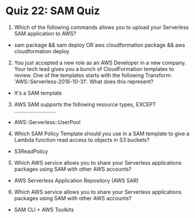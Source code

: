 # Quiz 22: SAM Quiz

1. Which of the following commands allows you to upload your Serverless SAM application to AWS?

- sam package && sam deploy OR aws cloudformation package && aws cloudformation deploy

2. You just accepted a new role as an AWS Developer in a new company. Your tech lead gives you a bunch of CloudFormation templates to review. One of the templates starts with the following Transform: 'AWS::Serverless-2016-10-31'. What does this represent?

- It's a SAM template

3. AWS SAM supports the following resource types, EXCEPT ............................

- AWS::Serverless::UserPool

4. Which SAM Policy Template should you use in a SAM template to give a Lambda function read access to objects in S3 buckets?

- S3ReadPolicy

5. Which AWS service allows you to share your Serverless applications packages using SAM with other AWS accounts?

- AWS Serverless Application Repository (AWS SAR)

6. Which AWS service allows you to share your Serverless applications packages using SAM with other AWS accounts?

- SAM CLI + AWS Toolkits